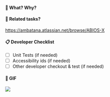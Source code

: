 #### :tophat: What? Why?

#### :pushpin: Related tasks?
https://ambatana.atlassian.net/browse/ABIOS-X

#### :clipboard: Developer Checklist
- [ ] Unit Tests (if needed)
- [ ] Accessibility ids (if needed)
- [ ] Other developer checkout & test (if needed)

#### :ghost: GIF
![](http://thecatapi.com/api/images/get?format=src&type=gif)
